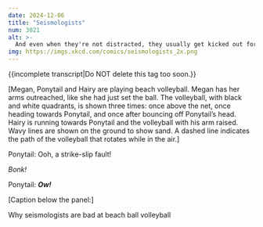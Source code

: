 ```yaml
---
date: 2024-12-06
title: "Seismologists"
num: 3021
alt: >-
  And even when they're not distracted, they usually get kicked out for illegal under-the-net 'subduction spikes'.
img: https://imgs.xkcd.com/comics/seismologists_2x.png
---
```

{{incomplete transcript|Do NOT delete this tag too soon.}}

[Megan, Ponytail and Hairy are playing beach volleyball. Megan has her arms outreached, like she had just set the ball. The volleyball, with black and white quadrants, is shown three times: once above the net, once heading towards Ponytail, and once after bouncing off Ponytail’s head. Hairy is running towards Ponytail and the volleyball with his arm raised. Wavy lines are shown on the ground to show sand. A dashed line indicates the path of the volleyball that rotates while in the air.]

Ponytail: Ooh, a strike-slip fault!

*Bonk!*

Ponytail: ***Ow!***

[Caption below the panel:]

Why seismologists are bad at beach ball volleyball